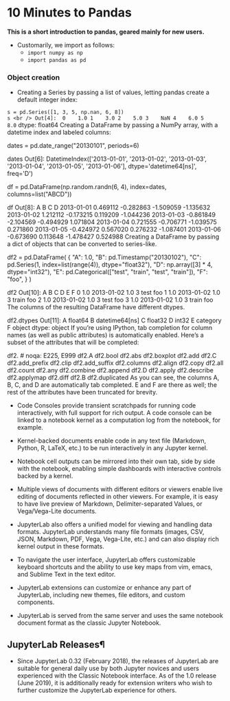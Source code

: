 # 10 Minutes to Pandas

**This is a short introduction to pandas, geared mainly for new users.**
+ Customarily, we import as follows:
  + `import numpy as np`
  + `import pandas as pd`

### Object creation

+ Creating a Series by passing a list of values, letting pandas create a default integer index:

`s = pd.Series([1, 3, 5, np.nan, 6, 8])`<br />
`s
<br />
Out[4]: 
0    1.0
1    3.0
2    5.0
3    NaN
4    6.0
5    8.0`
dtype: float64
Creating a DataFrame by passing a NumPy array, with a datetime index and labeled columns:

dates = pd.date_range("20130101", periods=6)

dates
Out[6]: 
DatetimeIndex(['2013-01-01', '2013-01-02', '2013-01-03', '2013-01-04',
               '2013-01-05', '2013-01-06'],
              dtype='datetime64[ns]', freq='D')

df = pd.DataFrame(np.random.randn(6, 4), index=dates, columns=list("ABCD"))

df
Out[8]: 
                   A         B         C         D
2013-01-01  0.469112 -0.282863 -1.509059 -1.135632
2013-01-02  1.212112 -0.173215  0.119209 -1.044236
2013-01-03 -0.861849 -2.104569 -0.494929  1.071804
2013-01-04  0.721555 -0.706771 -1.039575  0.271860
2013-01-05 -0.424972  0.567020  0.276232 -1.087401
2013-01-06 -0.673690  0.113648 -1.478427  0.524988
Creating a DataFrame by passing a dict of objects that can be converted to series-like.

df2 = pd.DataFrame(
    {
        "A": 1.0,
        "B": pd.Timestamp("20130102"),
        "C": pd.Series(1, index=list(range(4)), dtype="float32"),
        "D": np.array([3] * 4, dtype="int32"),
        "E": pd.Categorical(["test", "train", "test", "train"]),
        "F": "foo",
    }
)


df2
Out[10]: 
     A          B    C  D      E    F
0  1.0 2013-01-02  1.0  3   test  foo
1  1.0 2013-01-02  1.0  3  train  foo
2  1.0 2013-01-02  1.0  3   test  foo
3  1.0 2013-01-02  1.0  3  train  foo
The columns of the resulting DataFrame have different dtypes.

df2.dtypes
Out[11]: 
A           float64
B    datetime64[ns]
C           float32
D             int32
E          category
F            object
dtype: object
If you’re using IPython, tab completion for column names (as well as public attributes) is automatically enabled. Here’s a subset of the attributes that will be completed:

df2.<TAB>  # noqa: E225, E999
df2.A                  df2.bool
df2.abs                df2.boxplot
df2.add                df2.C
df2.add_prefix         df2.clip
df2.add_suffix         df2.columns
df2.align              df2.copy
df2.all                df2.count
df2.any                df2.combine
df2.append             df2.D
df2.apply              df2.describe
df2.applymap           df2.diff
df2.B                  df2.duplicated
As you can see, the columns A, B, C, and D are automatically tab completed. E and F are there as well; the rest of the attributes have been truncated for brevity.
  + Code Consoles provide transient scratchpads for running code interactively, with full support for rich output. A code console can be linked to a notebook kernel as a computation log from the notebook, for example.

  + Kernel-backed documents enable code in any text file (Markdown, Python, R, LaTeX, etc.) to be run interactively in any Jupyter kernel.

  + Notebook cell outputs can be mirrored into their own tab, side by side with the notebook, enabling simple dashboards with interactive controls backed by a kernel.

  + Multiple views of documents with different editors or viewers enable live editing of documents reflected in other viewers. For example, it is easy to have live preview of Markdown, Delimiter-separated Values, or Vega/Vega-Lite documents.

+ JupyterLab also offers a unified model for viewing and handling data formats. JupyterLab understands many file formats (images, CSV, JSON, Markdown, PDF, Vega, Vega-Lite, etc.) and can also display rich kernel output in these formats. 

+ To navigate the user interface, JupyterLab offers customizable keyboard shortcuts and the ability to use key maps from vim, emacs, and Sublime Text in the text editor.

+ JupyterLab extensions can customize or enhance any part of JupyterLab, including new themes, file editors, and custom components.

+ JupyterLab is served from the same server and uses the same notebook document format as the classic Jupyter Notebook.

## JupyterLab Releases¶
+ Since JupyterLab 0.32 (February 2018), the releases of JupyterLab are suitable for general daily use by both Jupyter novices and users experienced with the Classic Notebook interface. As of the 1.0 release (June 2019), it is additionally ready for extension writers who wish to further customize the JupyterLab experience for others.

